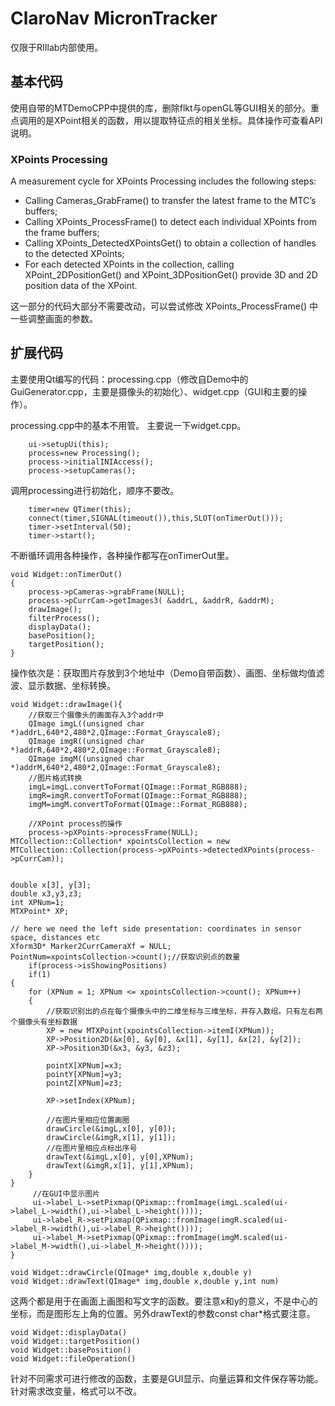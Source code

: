 # ClaroNav MicronTracker
仅限于RIIlab内部使用。

## 基本代码
使用自带的MTDemoCPP中提供的库，删除flkt与openGL等GUI相关的部分。重点调用的是XPoint相关的函数，用以提取特征点的相关坐标。具体操作可查看API说明。

### XPoints Processing
A measurement cycle for XPoints Processing includes the following steps:
+ Calling Cameras_GrabFrame() to transfer the latest frame to the MTC’s buffers;
+ Calling XPoints_ProcessFrame() to detect each individual XPoints from the frame buffers;
+ Calling XPoints_DetectedXPointsGet() to obtain a collection of handles to the detected XPoints;
+ For each detected XPoints in the collection, calling XPoint_2DPositionGet() and XPoint_3DPositionGet() provide 3D and 2D position data of the XPoint.

这一部分的代码大部分不需要改动，可以尝试修改 XPoints_ProcessFrame() 中一些调整画面的参数。

## 扩展代码
主要使用Qt编写的代码：processing.cpp（修改自Demo中的GuiGenerator.cpp，主要是摄像头的初始化）、widget.cpp（GUI和主要的操作）。

processing.cpp中的基本不用管。
主要说一下widget.cpp。

```
    ui->setupUi(this);
    process=new Processing();
    process->initialINIAccess();
    process->setupCameras();
```
调用processing进行初始化，顺序不要改。

```
    timer=new QTimer(this);
    connect(timer,SIGNAL(timeout()),this,SLOT(onTimerOut()));
    timer->setInterval(50);
    timer->start();
```
不断循环调用各种操作，各种操作都写在onTimerOut里。

```
void Widget::onTimerOut()
{
    process->pCameras->grabFrame(NULL);
    process->pCurrCam->getImages3( &addrL, &addrR, &addrM);
    drawImage();
    filterProcess();
    displayData();
    basePosition();
    targetPosition();
}
```
操作依次是：获取图片存放到3个地址中（Demo自带函数）、画图、坐标做均值滤波、显示数据、坐标转换。

```
void Widget::drawImage(){
    //获取三个摄像头的画面存入3个addr中
    QImage imgL((unsigned char *)addrL,640*2,480*2,QImage::Format_Grayscale8);
    QImage imgR((unsigned char *)addrR,640*2,480*2,QImage::Format_Grayscale8);
    QImage imgM((unsigned char *)addrM,640*2,480*2,QImage::Format_Grayscale8);
    //图片格式转换
    imgL=imgL.convertToFormat(QImage::Format_RGB888);
    imgR=imgR.convertToFormat(QImage::Format_RGB888);
    imgM=imgM.convertToFormat(QImage::Format_RGB888);

    //XPoint process的操作
    process->pXPoints->processFrame(NULL);
MTCollection::Collection* xpointsCollection = new MTCollection::Collection(process->pXPoints->detectedXPoints(process->pCurrCam));


double x[3], y[3];
double x3,y3,z3;
int XPNum=1;
MTXPoint* XP;

// here we need the left side presentation: coordinates in sensor space, distances etc
Xform3D* Marker2CurrCameraXf = NULL;
PointNum=xpointsCollection->count();//获取识别点的数量
    if(process->isShowingPositions)
    if(1)
{
    for (XPNum = 1; XPNum <= xpointsCollection->count(); XPNum++)
    {
        //获取识别出的点在每个摄像头中的二维坐标与三维坐标，并存入数组。只有左右两个摄像头有坐标数据
        XP = new MTXPoint(xpointsCollection->itemI(XPNum));
        XP->Position2D(&x[0], &y[0], &x[1], &y[1], &x[2], &y[2]);
        XP->Position3D(&x3, &y3, &z3);

        pointX[XPNum]=x3;
        pointY[XPNum]=y3;
        pointZ[XPNum]=z3;

        XP->setIndex(XPNum);
        
        //在图片里相应位置画圈
        drawCircle(&imgL,x[0], y[0]);
        drawCircle(&imgR,x[1], y[1]);
        //在图片里相应点标出序号
        drawText(&imgL,x[0], y[0],XPNum);
        drawText(&imgR,x[1], y[1],XPNum);
    }
}
     //在GUI中显示图片
     ui->label_L->setPixmap(QPixmap::fromImage(imgL.scaled(ui->label_L->width(),ui->label_L->height())));
     ui->label_R->setPixmap(QPixmap::fromImage(imgR.scaled(ui->label_R->width(),ui->label_R->height())));
     ui->label_M->setPixmap(QPixmap::fromImage(imgM.scaled(ui->label_M->width(),ui->label_M->height())));
}
```


```
void Widget::drawCircle(QImage* img,double x,double y)
void Widget::drawText(QImage* img,double x,double y,int num)
```
这两个都是用于在画面上画图和写文字的函数。要注意x和y的意义，不是中心的坐标，而是图形左上角的位置。另外drawText的参数const char*格式要注意。

```
void Widget::displayData()
void Widget::targetPosition()
void Widget::basePosition()
void Widget::fileOperation()
```
针对不同需求可进行修改的函数，主要是GUI显示、向量运算和文件保存等功能。针对需求改变量，格式可以不改。
